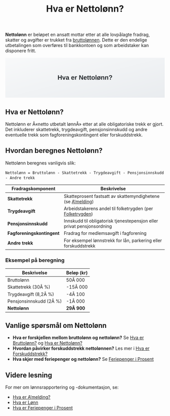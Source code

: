 ﻿---
title: "Hva er Nettolønn?"
seoTitle: "Hva er Nettolønn?"
meta_description: '**Nettolønn** er beløpet en ansatt mottar etter at alle lovpålagte fradrag, skatter og avgifter er trukket fra [bruttolønnen](/blogs/regnskap/hva-er-bruttol...'
slug: nettolonn
type: blog
layout: pages/single
---

**Nettolønn** er beløpet en ansatt mottar etter at alle lovpålagte fradrag, skatter og avgifter er trukket fra [bruttolønnen](/blogs/regnskap/hva-er-bruttolonn "Hva er Bruttolønn? Definisjon, Beregning og Praktisk Anvendelse"). Dette er den endelige utbetalingen som overføres til bankkontoen og som arbeidstaker kan disponere fritt.

![Hva er Nettolønn?](nettolonn-image.svg)

## Hva er Nettolønn?

Nettolønn er Â«netto utbetalt lønnÂ» etter at alle obligatoriske trekk er gjort. Det inkluderer skattetrekk, trygdeavgift, pensjonsinnskudd og andre eventuelle trekk som fagforeningskontingent eller forskuddstrekk.

## Hvordan beregnes Nettolønn?

Nettolønn beregnes vanligvis slik:

```
Nettolønn = Bruttolønn - Skattetrekk - Trygdeavgift - Pensjonsinnskudd - Andre trekk
```

| Fradragskomponent           | Beskrivelse                                                                                                         |
|-----------------------------|---------------------------------------------------------------------------------------------------------------------|
| **Skattetrekk**             | Skatteprosent fastsatt av skattemyndighetene (se [A‘melding](/blogs/regnskap/hva-er-a-melding "Hva er A‘melding? Komplett Guide til Innlevering og Frister")) |
| **Trygdeavgift**            | Arbeidstakerens andel til folketrygden (per [Folketrygden](/blogs/regnskap/hva-er-folketrygden "Hva er Folketrygden? En oversikt over trygdeordninger"))        |
| **Pensjonsinnskudd**        | Innskudd til obligatorisk tjenestepensjon eller privat pensjonsordning                                               |
| **Fagforeningskontingent**  | Fradrag for medlemsavgift i fagforening                                                                              |
| **Andre trekk**             | For eksempel lønnstrekk for lån, parkering eller forskuddstrekk                                                     |

### Eksempel på beregning

| Beskrivelse                 | Beløp (kr)                                                                                                          |
|-----------------------------|---------------------------------------------------------------------------------------------------------------------|
| Bruttolønn                  | 50Â 000                                                                                                              |
| Skattetrekk (30Â %)          | -15Â 000                                                                                                             |
| Trygdeavgift (8,2Â %)        | -4Â 100                                                                                                              |
| Pensjonsinnskudd (2Â %)      | -1Â 000                                                                                                              |
| **Nettolønn**               | **29Â 900**                                                                                                          |

## Vanlige spørsmål om Nettolønn

* **Hva er forskjellen mellom bruttolønn og nettolønn?** Se [Hva er Bruttolønn?](/blogs/regnskap/hva-er-bruttolonn "Hva er Bruttolønn? Definisjon, Beregning og Praktisk Anvendelse") og [Hva er Nettolønn?](/blogs/regnskap/nettolonn "Hva er Nettolønn? Definisjon, Beregning og Praktisk Eksempler")
* **Hvordan påvirker forskuddstrekk nettolønnen?** Les mer i [Hva er Forskuddstrekk?](/blogs/regnskap/hva-er-forskuddstrekk "Hva er Forskuddstrekk? Oversikt og Prosess for Arbeidsgivere")
* **Hva skjer med feriepenger og nettolønn?** Se [Feriepenger i Prosent](/blogs/regnskap/feriepenger-i-prosent "Feriepenger i Prosent: Beregning og Utbetaling")

## Videre lesning

For mer om lønnsrapportering og -dokumentasjon, se:

* [Hva er A‘melding?](/blogs/regnskap/hva-er-a-melding "Hva er A‘melding? Komplett Guide til Innlevering og Frister")
* [Hva er Lønn](/blogs/regnskap/hva-er-lonn "Hva er Lønn i Regnskap? Komplett Guide til Lønnsformer, Beregning og Regnskapsføring")
* [Hva er Feriepenger i Prosent](/blogs/regnskap/feriepenger-i-prosent "Feriepenger i Prosent: Beregning og Utbetaling")










